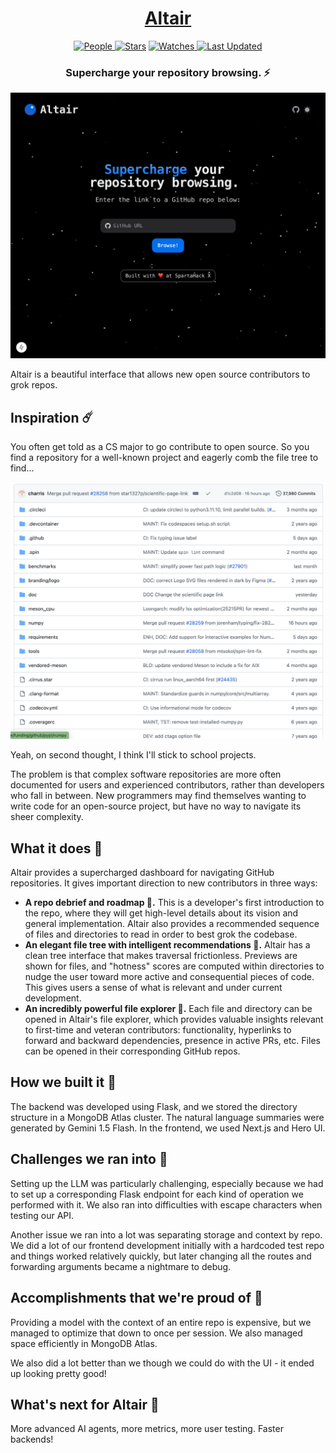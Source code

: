 <div align = "center">

<h1>
<a href="https://devpost.com/software/altair">Altair</a>
</h1>

<a href="https://github.com/albonwu/altair/graphs/contributors">
<img alt="People" src="https://img.shields.io/github/contributors/albonwu/altair?style=flat&color=ffaaf2&label=People"> </a>

<a href="https://github.com/albonwu/altair/stargazers">
<img alt="Stars" src="https://img.shields.io/github/stars/albonwu/altair?style=flat&color=98c379&label=Stars"></a>

<a href="https://github.com/albonwu/altair/watchers">
<img alt="Watches" src="https://img.shields.io/github/watchers/albonwu/altair?style=flat&color=f5d08b&label=Watches"> </a>

<a href="https://github.com/albonwu/altair/pulse">
<img alt="Last Updated" src="https://img.shields.io/github/last-commit/albonwu/altair?style=flat&color=e06c75&label="> </a>

<h3>Supercharge your repository browsing. ⚡️</h3>

![screenshot](frontend/public/screenshot.png)

</div>

Altair is a beautiful interface that allows new open source contributors to grok repos.

## Inspiration ☄️
You often get told as a CS major to go contribute to open source. So you find a repository for a well-known project and eagerly comb the file tree to find...

![numpy repo](frontend/public/numpy.png)

Yeah, on second thought, I think I'll stick to school projects.

The problem is that complex software repositories are more often documented for users and experienced contributors, rather than developers who fall in between. New programmers may find themselves wanting to write code for an open-source project, but have no way to navigate its sheer complexity.

## What it does 🧠
Altair provides a supercharged dashboard for navigating GitHub repositories. It gives important direction to new contributors in three ways:
* **A repo debrief and roadmap 📖.** This is a developer's first introduction to the repo, where they will get high-level details about its vision and general implementation. Altair also provides a recommended sequence of files and directories to read in order to best grok the codebase.
* **An elegant file tree with intelligent recommendations 🌲.** Altair has a clean tree interface that makes traversal frictionless. Previews are shown for files, and "hotness" scores are computed within directories to nudge the user toward more active and consequential pieces of code. This gives users a sense of what is relevant and under current development.
* **An incredibly powerful file explorer 🧭.** Each file and directory can be opened in Altair's file explorer, which provides valuable insights relevant to first-time and veteran contributors: functionality, hyperlinks to forward and backward dependencies, presence in active PRs, etc. Files can be opened in their corresponding GitHub repos.

## How we built it 📸
The backend was developed using Flask, and we stored the directory structure in a MongoDB Atlas cluster. The natural language summaries were generated by Gemini 1.5 Flash. In the frontend, we used Next.js and Hero UI.

## Challenges we ran into 🏃
Setting up the LLM was particularly challenging, especially because we had to set up a corresponding Flask endpoint for each kind of operation we performed with it. We also ran into difficulties with escape characters when testing our API.

Another issue we ran into a lot was separating storage and context by repo. We did a lot of our frontend development initially with a hardcoded test repo and things worked relatively quickly, but later changing all the routes and forwarding arguments became a nightmare to debug.

## Accomplishments that we're proud of 🌇
Providing a model with the context of an entire repo is expensive, but we managed to optimize that down to once per session. We also managed space efficiently in MongoDB Atlas.

We also did a lot better than we though we could do with the UI - it ended up looking pretty good!

## What's next for Altair 📆
More advanced AI agents, more metrics, more user testing. Faster backends!
